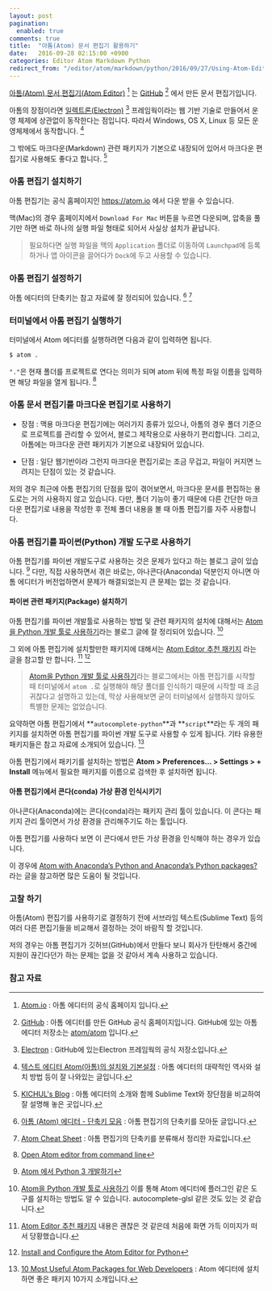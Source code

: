 ```yaml
---
layout: post
pagination:
  enabled: true
comments: true
title:  "아톰(Atom) 문서 편집기 활용하기"
date:   2016-09-28 02:15:00 +0900
categories: Editor Atom Markdown Python
redirect_from: "/editor/atom/markdown/python/2016/09/27/Using-Atom-Editor.html"
---
```


[아톰(Atom) 문서 편집기(Atom Editor)](https://atom.io) [^atom] 는 [GitHub](https://github.com) [^github] 에서 만든 문서 편집기입니다.

아톰의 장점이라면 [일렉트론(Electron)](https://github.com/electron/electron) [^electron] 프레임웍이라는 웹 기반 기술로 만들어서 운영 체제에 상관없이 동작한다는 점입니다. 따라서 Windows, OS X, Linux 등 모든 운영체제에서 동작합니다. [^dovetail]

그 밖에도 마크다운(Markdown) 관련 패키지가 기본으로 내장되어 있어서 마크다운 편집기로 사용해도 좋다고 합니다. [^kichul]

### 아톰 편집기 설치하기

아톰 편집기는 공식 홈페이지인 <https://atom.io> 에서 다운 받을 수 있습니다.

맥(Mac)의 경우 홈페이지에서 `Download For Mac` 버튼을 누르면 다운되며, 압축을 풀기만 하면 바로 하나의 실행 파일 형태로 되어서 사실상 설치가 끝납니다.

> 필요하다면 실행 파일을 맥의 `Application` 폴더로 이동하여 `Launchpad`에 등록하거나 앱 아이콘을 끌어다가 `Dock`에 두고 사용할 수 있습니다.

### 아톰 편집기 설정하기

아톰 에디터의 단축키는 참고 자료에 잘 정리되어 있습니다. [^tistory] [^shortcutfoo-atom-mac]

### 터미널에서 아톰 편집기 실행하기

터미널에서 Atom 에디터를 실행하려면 다음과 같이 입력하면 됩니다.

```sh
$ atom .
```

`"."`은 현재 폴더를 프로젝트로 연다는 의미가 되며 atom 뒤에 특정 파일 이름을 입력하면 해당 파일을 열게 됩니다. [^stackoverflow]

### 아톰 문서 편집기를 마크다운 편집기로 사용하기

* 장점 : 맥용 마크다운 편집기에는 여러가지 종류가 있으나, 아톰의 경우 폴더 기준으로 프로젝트를 관리할 수 있어서, 블로그 제작용으로 사용하기 편리합니다. 그리고, 아톰에는 마크다운 관련 패키지가 기본으로 내장되어 있습니다.

* 단점 : 일단 웹기반이라 그런지 마크다운 편집기로는 조금 무겁고, 파일이 커지면 느려지는 단점이 있는 것 같습니다.

저의 경우 최근에 아톰 편집기의 단점을 많이 겪어보면서, 마크다운 문서를 편집하는 용도로는 거의 사용하지 않고 있습니다. 다만, 폴더 기능이 좋기 때문에 다른 간단한 마크다운 편집기로 내용을 작성한 후 전체 폴더 내용을 볼 때 아톰 편집기를 자주 사용합니다.

### 아톰 편집기를 파이썬(Python) 개발 도구로 사용하기

아톰 편집기를 파이썬 개발도구로 사용하는 것은 문제가 있다고 하는 블로그 글이 있습니다. [^chann] 다만, 직접 사용하면서 겪은 바로는, 아나콘다(Anaconda) 덕분인지 아니면 아톰 에디터가 버전업하면서 문제가 해결되었는지 큰 문제는 없는 것 같습니다.

#### 파이썬 관련 패키지(Package) 설치하기

아톰 편집기를 파이썬 개발툴로 사용하는 방법 및 관련 패키지의 설치에 대해서는 [Atom을 Python 개발 툴로 사용하기](http://reachlab-kr.github.io/python/2016/01/10/Python-Atom-Packages.html)라는 블로그 글에 잘 정리되어 있습니다. [^reachlab-kr]

그 외에 아톰 편집기에 설치할만한 패키지에 대해서는 [Atom Editor 추천 패키지](http://blog.naver.com/PostView.nhn?blogId=jkikss&logNo=220590070604&categoryNo=44&parentCategoryNo=0&viewDate=&currentPage=1&postListTopCurrentPage=1&from=postView) 라는 글을 참고할 만 합니다. [^naver]  [^marinamele]

> [Atom을 Python 개발 툴로 사용하기](http://reachlab-kr.github.io/python/2016/01/10/Python-Atom-Packages.html)라는 블로그에서는 아톰 편집기를 시작할 때 터미널에서 `atom .`로 실행해야 해당 폴더를 인식하기 때문에 시작할 때 조금 귀찮다고 설명하고 있는데, 막상 사용해보면 굳이 터미널에서 실행하지 않아도 특별한 문제는 없었습니다.

요약하면 아톰 편집기에서 **`autocomplete-python`**과 **`script`**라는 두 개의 패키지를 설치하면 아톰 편집기를 파이썬 개발 도구로 사용할 수 있게 됩니다. 기타 유용한 패키지들은 참고 자료에 소개되어 있습니다. [^useful-atom-packages]

아톰 편집기에서 패키기를 설치하는 방법은 **Atom > Preferences... > Settings > + Install** 메뉴에서 필요한 패키지를 이름으로 검색한 후 설치하면 됩니다.

#### 아톰 편집기에서 콘다(conda) 가상 환경 인식시키기

아나콘다(Anaconda)에는 콘다(conda)라는 패키지 관리 툴이 있습니다. 이 콘다는 패키지 관리 툴이면서 가상 환경을 관리해주기도 하는 툴입니다.

아톰 편집기를 사용하다 보면 이 콘다에서 만든 가상 환경을 인식해야 하는 경우가 있습니다.

이 경우에 [Atom with Anaconda’s Python and Anaconda’s Python packages?](https://discuss.atom.io/t/atom-with-anacondas-python-and-anacondas-python-packages/31235) 라는 글을 참고하면 많은 도움이 될 것입니다.

### 고찰 하기

아톰(Atom) 편집기를 사용하기로 결정하기 전에 서브라임 텍스트(Sublime Text) 등의 여러 다른 편집기들을 비교해서 결정하는 것이 바람직 할 것입니다.

저의 경우는 아톰 편집기가 깃허브(GitHub)에서 만들다 보니 회사가 탄탄해서 중간에 지원이 끊긴다던가 하는 문제는 없을 것 같아서 계속 사용하고 있습니다.

### 참고 자료

[^atom]: [Atom.io](https://atom.io) : 아톰 에디터의 공식 홈페이지 입니다.

[^github]: [GitHub](https://github.com) : 아톰 에디터를 만든 GitHub 공식 홈페이지입니다. GitHub에 있는 아톰 에디터 저장소는 [atom/atom](https://github.com/atom/atom) 입니다.

[^electron]: [Electron](https://github.com/electron/electron) : GitHub에 있는Electron 프레임웍의 공식 저장소입니다.

[^dovetail]: [텍스트 에디터 Atom(아톰)의 설치와 기본설정](http://dovetail.tistory.com/62) : 아톰 에디터의 대략적인 역사와 설치 방법 등이 잘 나와있는 글입니다.

[^kichul]: [KICHUL's Blog](http://blog.kichul.co.kr/2015-08-25-Atom%20Editor/) : 아톰 에디터의 소개와 함께 Sublime Text와 장단점을 비교하여 잘 설명해 놓은 곳입니다.

[^stackoverflow]: [Open Atom editor from command line](http://stackoverflow.com/questions/22390709/open-atom-editor-from-command-line)

[^chann]: [Atom 에서 Python 3 개발하기](https://blog.chann.kr/how-to-use-python3-in-atom/)

[^naver]: [Atom Editor 추천 패키지](http://blog.naver.com/PostView.nhn?blogId=jkikss&logNo=220590070604&categoryNo=44&parentCategoryNo=0&viewDate=&currentPage=1&postListTopCurrentPage=1&from=postView) 내용은 괜찮은 것 같은데 처음에 화면 가득 이미지가 떠서 당황했습니다.

[^reachlab-kr]: [Atom을 Python 개발 툴로 사용하기](http://reachlab-kr.github.io/python/2016/01/10/Python-Atom-Packages.html) 이를 통해 Atom 에디터에 플러그인 같은 도구를 설치하는 방법도 알 수 있습니다. autocomplete-glsl 같은 것도 있는 것 같습니다.

[^tistory]: [아톰 (Atom) 에디터 - 단축키 모음](http://ondesk.tistory.com/178) : 아톰 편집기의 단축키를 모아둔 글입니다.

[^marinamele]: [Install and Configure the Atom Editor for Python](http://www.marinamele.com/install-and-configure-atom-editor-for-python)

[^useful-atom-packages]: [10 Most Useful Atom Packages for Web Developers](http://www.hongkiat.com/blog/useful-atom-packages/) : Atom 에디터에 설치하면 좋은 패키지 10가지 소개입니다.

[^atom-with-anacondas]: [Atom with Anaconda’s Python and Anaconda’s Python packages?](https://discuss.atom.io/t/atom-with-anacondas-python-and-anacondas-python-packages/31235) : Atom 에디터가 conda의 가상 환경을 인식 시키도록 하는 방법에 대한 답변이 있는 글입니다.

[^shortcutfoo-atom-mac]: [Atom Cheat Sheet](https://www.shortcutfoo.com/app/dojos/atom-mac/cheatsheet) : 아톰 편집기의 단축키를 분류해서 정리한 자료입니다.
